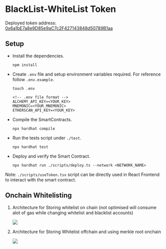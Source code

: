 # BlackList-WhiteList Token

Deployed token address: <a href="https://goerli.etherscan.io/address/0x6a1bE7a8e9D85e9aC7c2F427143848d50789B1aa">0x6a1bE7a8e9D85e9aC7c2F427143848d50789B1aa</a>

## Setup
- Install the dependencies.
  ```
  npm install
  ```
- Create `.env` file and setup environment variables required. For reference follow `.env.example`.
  ```
  touch .env
  ```
  ```
  <!-- .env file format -->
  ALCHEMY_API_KEY=<YOUR_KEY>
  MNEMONIC=<YOUR_MNEMONIC>
  ETHERSCAN_API_KEY=<YOUR_KEY>
  ```
- Compile the SmartContracts.
  ```
  npx hardhat compile
  ```
- Run the tests script under `./test`.
  ```
  npx hardhat test
  ```
- Deploy and verify the Smart Contract.
  ```
  npx hardhat run ./scripts/deploy.ts --network <NETWORK_NAME>
  ```

Note: `./scripts/useToken.tsx` script can be directly used in React Frontend to interact with the smart contract.

## Onchain Whitelisting

1. Architecture for Storing whitelist on chain (not optimised will consume alot of gas while changing whitelist and blacklist accounts)

    <image src="./onchain.jpg">


2. Architecture for Storing Whitelist offchain and using merkle root onchain

    <image src="./offchainWithMerkleProof.jpg">
